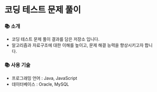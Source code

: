 # 코딩 테스트 문제 풀이 

### 📚 소개
- 코딩 테스트 문제 풀이 결과를 담은 저장소 입니다.
- 알고리즘과 자료구조에 대한 이해를 높이고, 문제 해결 능력을 향상시키고자 합니다.

### 📚 사용 기술
- 프로그래밍 언어 : Java, JavaScript
- 데이터베이스 : Oracle, MySQL
